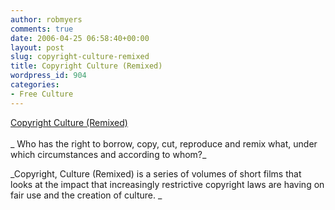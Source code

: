 ```yaml
---
author: robmyers
comments: true
date: 2006-04-25 06:58:40+00:00
layout: post
slug: copyright-culture-remixed
title: Copyright Culture (Remixed)
wordpress_id: 904
categories:
- Free Culture
---
```


[Copyright Culture (Remixed)  
](http://www.copyrightculture.com/)  
_ Who has the right to borrow, copy, cut, reproduce and remix what, under which circumstances and according to whom?_  
  
_Copyright, Culture (Remixed) is a series of volumes of short films that looks at the impact that increasingly restrictive copyright laws are having on fair use and the creation of culture. _  


